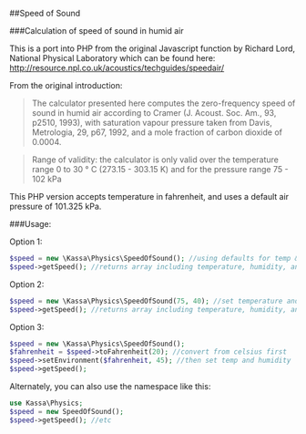 ##Speed of Sound

###Calculation of speed of sound in humid air

This is a port into PHP from the original Javascript function by Richard Lord, National Physical Laboratory which can be found here: http://resource.npl.co.uk/acoustics/techguides/speedair/

From the original introduction:

> The calculator presented here computes the zero-frequency speed of sound in humid air according to Cramer (J. Acoust. Soc. Am., 93, p2510, 1993), with saturation vapour pressure taken from Davis, Metrologia, 29, p67, 1992, and a mole fraction of carbon dioxide of 0.0004.

> Range of validity: the calculator is only valid over the temperature range 0 to 30 ° C (273.15 - 303.15 K) and for the pressure range 75 - 102 kPa

This PHP version accepts temperature in fahrenheit, and uses a default air pressure of 101.325 kPa.

###Usage:

Option 1:

```php
$speed = new \Kassa\Physics\SpeedOfSound(); //using defaults for temp & humidity
$speed->getSpeed(); //returns array including temperature, humidity, and speed of sound
```

Option 2:

```php
$speed = new \Kassa\Physics\SpeedOfSound(75, 40); //set temperature and humidity
$speed->getSpeed(); //returns array including temperature, humidity, and speed of sound
```

Option 3:

```php
$speed = new \Kassa\Physics\SpeedOfSound();
$fahrenheit = $speed->toFahrenheit(20); //convert from celsius first
$speed->setEnvironment($fahrenheit, 45); //then set temp and humidity
$speed->getSpeed();
```

Alternately, you can also use the namespace like this:

```php
use Kassa\Physics;
$speed = new SpeedOfSound();
$speed->getSpeed(); //etc
```
